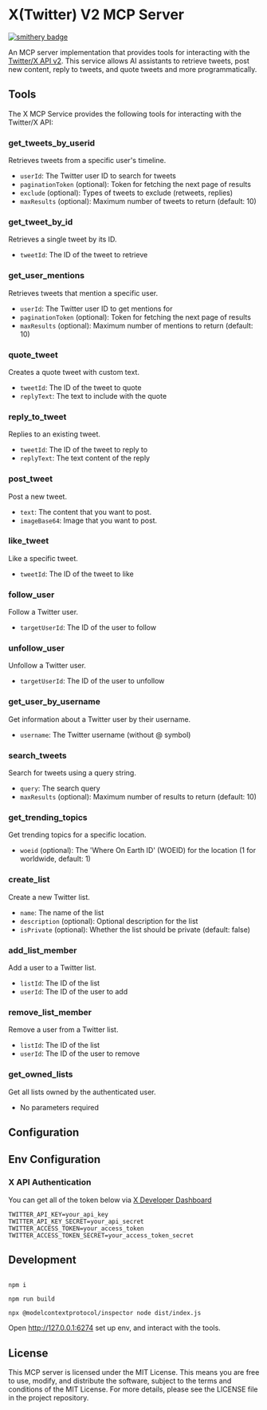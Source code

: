# X(Twitter) V2 MCP Server

[![smithery badge](https://smithery.ai/badge/@NexusX-MCP/x-v2-server)](https://smithery.ai/server/@NexusX-MCP/x-v2-server)

An MCP server implementation that provides tools for interacting with the [Twitter/X API v2](https://docs.x.com/x-api/introduction). This service allows AI assistants to retrieve tweets, post new content, reply to tweets, and quote tweets and more programmatically.

## Tools
The X MCP Service provides the following tools for interacting with the Twitter/X API:

### get_tweets_by_userid
Retrieves tweets from a specific user's timeline.
- `userId`: The Twitter user ID to search for tweets
- `paginationToken` (optional): Token for fetching the next page of results
- `exclude` (optional): Types of tweets to exclude (retweets, replies)
- `maxResults` (optional): Maximum number of tweets to return (default: 10)

### get_tweet_by_id
Retrieves a single tweet by its ID.
- `tweetId`: The ID of the tweet to retrieve

### get_user_mentions
Retrieves tweets that mention a specific user.
- `userId`: The Twitter user ID to get mentions for
- `paginationToken` (optional): Token for fetching the next page of results
- `maxResults` (optional): Maximum number of mentions to return (default: 10)

### quote_tweet
Creates a quote tweet with custom text.
- `tweetId`: The ID of the tweet to quote
- `replyText`: The text to include with the quote

### reply_to_tweet
Replies to an existing tweet.
- `tweetId`: The ID of the tweet to reply to
- `replyText`: The text content of the reply

### post_tweet
Post a new tweet.
- `text`: The content that you want to post.
- `imageBase64`: Image that you want to post.

### like_tweet
Like a specific tweet.
- `tweetId`: The ID of the tweet to like

### follow_user
Follow a Twitter user.
- `targetUserId`: The ID of the user to follow

### unfollow_user
Unfollow a Twitter user.
- `targetUserId`: The ID of the user to unfollow

### get_user_by_username
Get information about a Twitter user by their username.
- `username`: The Twitter username (without @ symbol)

### search_tweets
Search for tweets using a query string.
- `query`: The search query
- `maxResults` (optional): Maximum number of results to return (default: 10)

### get_trending_topics
Get trending topics for a specific location.
- `woeid` (optional): The 'Where On Earth ID' (WOEID) for the location (1 for worldwide, default: 1)

### create_list
Create a new Twitter list.
- `name`: The name of the list
- `description` (optional): Optional description for the list
- `isPrivate` (optional): Whether the list should be private (default: false)

### add_list_member
Add a user to a Twitter list.
- `listId`: The ID of the list
- `userId`: The ID of the user to add

### remove_list_member
Remove a user from a Twitter list.
- `listId`: The ID of the list
- `userId`: The ID of the user to remove

### get_owned_lists
Get all lists owned by the authenticated user.
- No parameters required

## Configuration

## Env Configuration

### X API Authentication

You can get all of the token below via [X Developer Dashboard](https://developer.x.com/en/portal/products)

```
TWITTER_API_KEY=your_api_key
TWITTER_API_KEY_SECRET=your_api_secret
TWITTER_ACCESS_TOKEN=your_access_token
TWITTER_ACCESS_TOKEN_SECRET=your_access_token_secret
```

## Development

```

npm i

npm run build

npx @modelcontextprotocol/inspector node dist/index.js

```

Open http://127.0.0.1:6274 set up env, and interact with the tools.

## License
This MCP server is licensed under the MIT License. This means you are free to use, modify, and distribute the software, subject to the terms and conditions of the MIT License. For more details, please see the LICENSE file in the project repository.
